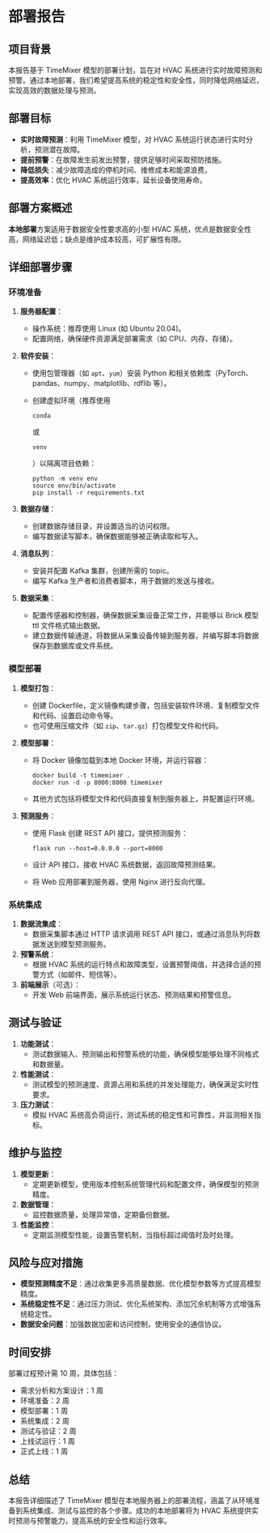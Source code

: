 # 部署报告

##  项目背景

本报告基于 TimeMixer 模型的部署计划，旨在对 HVAC 系统进行实时故障预测和预警。通过本地部署，我们希望提高系统的稳定性和安全性，同时降低网络延迟，实现高效的数据处理与预测。

##  部署目标

- **实时故障预测**：利用 TimeMixer 模型，对 HVAC 系统运行状态进行实时分析，预测潜在故障。
- **提前预警**：在故障发生前发出预警，提供足够时间采取预防措施。
- **降低损失**：减少故障造成的停机时间、维修成本和能源浪费。
- **提高效率**：优化 HVAC 系统运行效率，延长设备使用寿命。

##  部署方案概述

**本地部署**方案适用于数据安全性要求高的小型 HVAC 系统，优点是数据安全性高，网络延迟低；缺点是维护成本较高，可扩展性有限。

##  详细部署步骤

###  环境准备

1. **服务器配置**：

   - 操作系统：推荐使用 Linux (如 Ubuntu 20.04)。
   - 配置网络，确保硬件资源满足部署需求（如 CPU、内存、存储）。

2. **软件安装**：

   - 使用包管理器（如 `apt`、`yum`）安装 Python 和相关依赖库（PyTorch、pandas、numpy、matplotlib、rdflib 等）。

   - 创建虚拟环境（推荐使用 

     ```
     conda
     ```

      或 

     ```
     venv
     ```

     ）以隔离项目依赖：

     ```
     python -m venv env
     source env/bin/activate
     pip install -r requirements.txt
     ```

3. **数据存储**：

   - 创建数据存储目录，并设置适当的访问权限。
   - 编写数据读写脚本，确保数据能够被正确读取和写入。

4. **消息队列**：

   - 安装并配置 Kafka 集群，创建所需的 topic。
   - 编写 Kafka 生产者和消费者脚本，用于数据的发送与接收。

5. **数据采集**：

   - 配置传感器和控制器，确保数据采集设备正常工作，并能够以 Brick 模型 ttl 文件格式输出数据。
   - 建立数据传输通道，将数据从采集设备传输到服务器，并编写脚本将数据保存到数据库或文件系统。

###  模型部署

1. **模型打包**：

   - 创建 Dockerfile，定义镜像构建步骤，包括安装软件环境、复制模型文件和代码、设置启动命令等。
   - 也可使用压缩文件（如 `zip`、`tar.gz`）打包模型文件和代码。

2. **模型部署**：

   - 将 Docker 镜像加载到本地 Docker 环境，并运行容器：

     ```
     docker build -t timemixer .
     docker run -d -p 8000:8000 timemixer
     ```

   - 其他方式包括将模型文件和代码直接复制到服务器上，并配置运行环境。

3. **预测服务**：

   - 使用 Flask 创建 REST API 接口，提供预测服务：

     ```
     flask run --host=0.0.0.0 --port=8000
     ```
     
   - 设计 API 接口，接收 HVAC 系统数据，返回故障预测结果。

   - 将 Web 应用部署到服务器，使用 Nginx 进行反向代理。

###  系统集成

1. **数据流集成**：
   - 数据采集脚本通过 HTTP 请求调用 REST API 接口，或通过消息队列将数据发送到模型预测服务。
2. **预警系统**：
   - 根据 HVAC 系统的运行特点和故障类型，设置预警阈值，并选择合适的预警方式（如邮件、短信等）。
3. **前端展示**（可选）：
   - 开发 Web 前端界面，展示系统运行状态、预测结果和预警信息。

##  测试与验证

1. **功能测试**：
   - 测试数据输入、预测输出和预警系统的功能，确保模型能够处理不同格式和数据量。
2. **性能测试**：
   - 测试模型的预测速度、资源占用和系统的并发处理能力，确保满足实时性要求。
3. **压力测试**：
   - 模拟 HVAC 系统高负荷运行，测试系统的稳定性和可靠性，并监测相关指标。

##  维护与监控

1. **模型更新**：
   - 定期更新模型，使用版本控制系统管理代码和配置文件，确保模型的预测精度。
2. **数据管理**：
   - 监控数据质量，处理异常值，定期备份数据。
3. **性能监控**：
   - 定期监测模型性能，设置告警机制，当指标超过阈值时及时处理。

##  风险与应对措施

- **模型预测精度不足**：通过收集更多高质量数据、优化模型参数等方式提高模型精度。
- **系统稳定性不足**：通过压力测试、优化系统架构、添加冗余机制等方式增强系统稳定性。
- **数据安全问题**：加强数据加密和访问控制，使用安全的通信协议。

##  时间安排

部署过程预计需 10 周，具体包括：

- 需求分析和方案设计：1 周
- 环境准备：2 周
- 模型部署：1 周
- 系统集成：2 周
- 测试与验证：2 周
- 上线试运行：1 周
- 正式上线：1 周

##  总结

本报告详细描述了 TimeMixer 模型在本地服务器上的部署流程，涵盖了从环境准备到系统集成、测试与监控的各个步骤。成功的本地部署将为 HVAC 系统提供实时预测与预警能力，提高系统的安全性和运行效率。